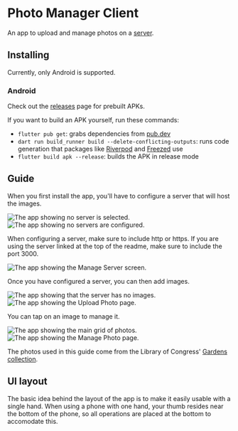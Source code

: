# Photo Manager Client

An app to upload and manage photos on a [server](https://github.com/mloft74/photo-manager-server).

## Installing

Currently, only Android is supported.

### Android

Check out the [releases](https://github.com/mloft74/photo-manager-client/releases) page for prebuilt APKs.

If you want to build an APK yourself, run these commands:
- `flutter pub get`: grabs dependencies from [pub.dev](https://pub.dev)
- `dart run build_runner build --delete-conflicting-outputs`: runs code generation that packages like [Riverpod](https://pub.dev/packages/flutter_riverpod) and [Freezed](https://pub.dev/packages/freezed) use
- `flutter build apk --release`: builds the APK in release mode

## Guide

When you first install the app, you'll have to configure a server that will host the images.

![The app showing no server is selected.](docs/images/no_server_is_selected.png)
![The app showing no servers are configured.](docs/images/you_have_no_servers.png)

When configuring a server, make sure to include http or https. If you are using the server linked at the top of the readme, make sure to include the port 3000.

![The app showing the Manage Server screen.](docs/images/manage_server.png)

Once you have configured a server, you can then add images.

![The app showing that the server has no images.](docs/images/no_images_found.png)
![The app showing the Upload Photo page.](docs/images/upload_photo.png)

You can tap on an image to manage it.

![The app showing the main grid of photos.](docs/images/photo_view.png)
![The app showing the Manage Photo page.](docs/images/manage_photo.png)

The photos used in this guide come from the Library of Congress' [Gardens collection](https://www.loc.gov/free-to-use/gardens/).

## UI layout

The basic idea behind the layout of the app is to make it easily usable with a single hand. When using a phone with one hand, your thumb resides near the bottom of the phone, so all operations are placed at the bottom to accomodate this.
